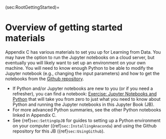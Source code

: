 (sec:RootGettingStarted)=
# Overview of getting started materials

Appendix C has various materials to set you up for Learning from Data.
You may have the option to run the Jupyter notebooks on a cloud server, but eventually you will likely want to set up an environment on your own machine. You will need to know enough Python to be able to modify the Jupyter notebook (e.g., changing the input parameters) and how to get the notebooks from the [Github repository](https://github.com/NuclearTalent/LFD_development).
* If Python and/or Jupyter notebooks are new to you (or if you need a refresher), you can find a notebook: [Exercise: Jupyter Notebooks and Python](../../LearningFromData-content/Setup/exercise_Intro_01_Jupyter_Python.ipynb) that will take you from zero to just what you need to know about Python and running the Jupyter notebooks in this Jupyter Book (JB).
* For more advanced Python summaries, see the other Python notebooks linked in Appendix C.
* See {ref}`sec:SettingUpJB` for guides to setting up a Python environment on your computer ({ref}`sec:InstallingAnaconda`) and using the Github repository for this JB ({ref}`sec:UsingGithub`).